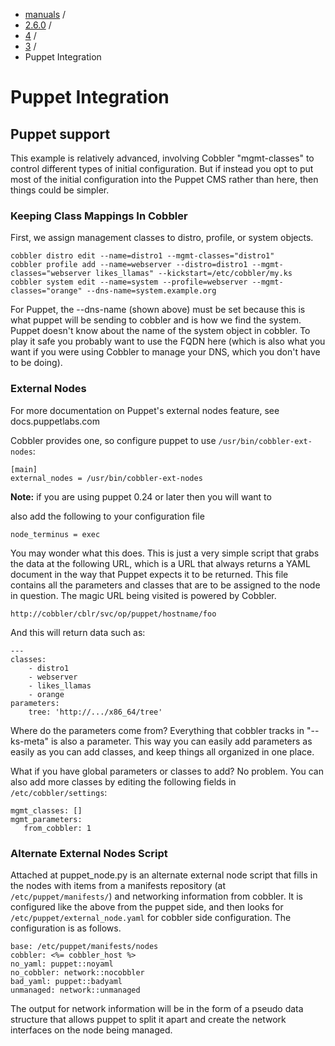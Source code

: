 
<!-- begin content -->

<div id="wrap" class="container">
 <div class="row">
  <div class="span8">
<ul class="breadcrumb"><li><a href="/manuals">manuals</a> <span class="divider">/</span></li><li><a href="/manuals/2.6.0">2.6.0</a> <span class="divider">/</span></li><li><a href="/manuals/2.6.0/4_-_Advanced_Topics.html">4</a> <span class="divider">/</span></li><li><a href="/manuals/2.6.0/4/3_-_Configuration_Management.html">3</a> <span class="divider">/</span></li><li class="active">Puppet Integration</li></ul>
   <h1>Puppet Integration</h1>
<h2>Puppet support</h2>

<p>This example is relatively advanced, involving Cobbler "mgmt-classes" to control different types of initial configuration.
But if instead you opt to put most of the initial configuration into the Puppet CMS rather than here, then things could be simpler.</p>

<h3>Keeping Class Mappings In Cobbler</h3>

<p>First, we assign management classes to distro, profile, or system objects.</p>

<pre><code>cobbler distro edit --name=distro1 --mgmt-classes="distro1"
cobbler profile add --name=webserver --distro=distro1 --mgmt-classes="webserver likes_llamas" --kickstart=/etc/cobbler/my.ks
cobbler system edit --name=system --profile=webserver --mgmt-classes="orange" --dns-name=system.example.org
</code></pre>

<p>For Puppet, the --dns-name (shown above) must be set because this
is what puppet will be sending to cobbler and is how we find the
system. Puppet doesn't know about the name of the system object in
cobbler. To play it safe you probably want to use the FQDN here
(which is also what you want if you were using Cobbler to manage
your DNS, which you don't have to be doing).</p>

<h3>External Nodes</h3>

<p>For more documentation on Puppet's external nodes feature, see docs.puppetlabs.com</p>

<p>Cobbler provides one, so configure puppet to use
<code>/usr/bin/cobbler-ext-nodes</code>:</p>

<pre><code>[main]
external_nodes = /usr/bin/cobbler-ext-nodes
</code></pre>

<div class="alert alert-info alert-block"><b>Note:</b> if you are using puppet 0.24 or later then you will want to</div>


<p>also add the following to your configuration file</p>

<pre><code>node_terminus = exec
</code></pre>

<p>You may wonder what this does. This is just a very simple script
that grabs the data at the following URL, which is a URL that
always returns a YAML document in the way that Puppet expects it to
be returned. This file contains all the parameters and classes that
are to be assigned to the node in question. The magic URL being
visited is powered by Cobbler.</p>

<pre><code>http://cobbler/cblr/svc/op/puppet/hostname/foo
</code></pre>

<p>And this will return data such as:</p>

<pre><code>---
classes:
    - distro1
    - webserver
    - likes_llamas
    - orange
parameters:
    tree: 'http://.../x86_64/tree'
</code></pre>

<p>Where do the parameters come from? Everything that cobbler tracks
in "--ks-meta" is also a parameter. This way you can easily add
parameters as easily as you can add classes, and keep things all
organized in one place.</p>

<p>What if you have global parameters or classes to add? No problem.
You can also add more classes by editing the following fields in
<code>/etc/cobbler/settings</code>:</p>

<pre><code>mgmt_classes: []
mgmt_parameters:
   from_cobbler: 1
</code></pre>

<h3>Alternate External Nodes Script</h3>

<p>Attached at puppet_node.py is an alternate external node script
that fills in the nodes with items from a manifests repository (at
<code>/etc/puppet/manifests/</code>) and networking information from cobbler. It
is configured like the above from the puppet side, and then looks
for <code>/etc/puppet/external_node.yaml</code> for cobbler side configuration.
The configuration is as follows.</p>

<pre><code>base: /etc/puppet/manifests/nodes
cobbler: &lt;%= cobbler_host %&gt;
no_yaml: puppet::noyaml
no_cobbler: network::nocobbler
bad_yaml: puppet::badyaml
unmanaged: network::unmanaged
</code></pre>

<p>The output for network information will be in the form of a pseudo
data structure that allows puppet to split it apart and create the
network interfaces on the node being managed.</p>
